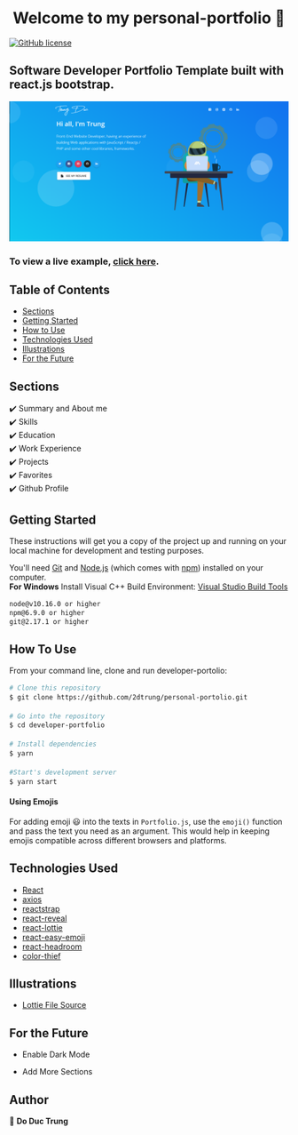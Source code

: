 <h1 align="center">Welcome to my personal-portfolio 👋</h1>
<a href="https://github.com/2dtrung/personal-portfolio/blob/main/LICENSE"><img alt="GitHub license" src="https://img.shields.io/github/license/2dtrung/personal-portfolio"></a>

## Software Developer Portfolio Template built with react.js bootstrap.

<p align="center">
  <kbd>
    <img src="https://github.com/2dtrung/personal-portfolio/blob/master/picture.PNG"></img>
  </kbd>
</p>

### To view a live example, **[click here]()**.

## Table of Contents

-   [Sections](#sections)
-   [Getting Started](#getting-started)
-   [How to Use](#how-to-use)
-   [Technologies Used](#technologies-used)
-   [Illustrations](#illustrations)
-   [For the Future](#for-the-future)

## Sections

✔️ Summary and About me\
✔️ Skills\
✔️ Education\
✔️ Work Experience\
✔️ Projects\
✔️ Favorites\
✔️ Github Profile

## Getting Started

These instructions will get you a copy of the project up and running on your local machine for development and testing purposes.

You'll need [Git](https://git-scm.com) and [Node.js](https://nodejs.org/en/download/) (which comes with [npm](http://npmjs.com)) installed on your computer.
<br>
**For Windows** Install Visual C++ Build Environment: [Visual Studio Build Tools](https://visualstudio.microsoft.com/thank-you-downloading-visual-studio/?sku=BuildTools)

```
node@v10.16.0 or higher
npm@6.9.0 or higher
git@2.17.1 or higher
```

## How To Use

From your command line, clone and run developer-portolio:

```bash
# Clone this repository
$ git clone https://github.com/2dtrung/personal-portolio.git

# Go into the repository
$ cd developer-portfolio

# Install dependencies
$ yarn

#Start's development server
$ yarn start
```

#### Using Emojis

For adding emoji 😃 into the texts in `Portfolio.js`, use the `emoji()` function and pass the text you need as an argument. This would help in keeping emojis compatible across different browsers and platforms.

## Technologies Used

-   [React](https://reactjs.org/)
-   [axios](https://www.npmjs.com/package/axios)
-   [reactstrap](https://reactstrap.github.io/)
-   [react-reveal](https://www.react-reveal.com/)
-   [react-lottie](https://www.npmjs.com/package/react-lottie)
-   [react-easy-emoji](https://github.com/appfigures/react-easy-emoji)
-   [react-headroom](https://github.com/KyleAMathews/react-headroom)
-   [color-thief](https://github.com/lokesh/color-thief)

## Illustrations

-   [Lottie File Source](https://lottiefiles.com)

## For the Future

-   Enable Dark Mode

-   Add More Sections

## Author

👤 **Do Duc Trung**